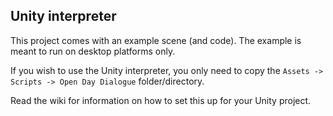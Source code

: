 ## Unity interpreter

This project comes with an example scene (and code). The example is meant to run on desktop platforms only.

If you wish to use the Unity interpreter, you only need to copy the `Assets -> Scripts -> Open Day Dialogue` folder/directory.

Read the wiki for information on how to set this up for your Unity project.